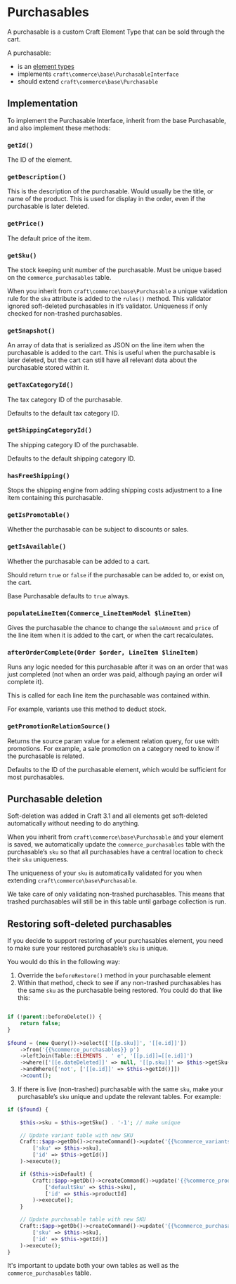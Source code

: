 # Purchasables

A purchasable is a custom Craft Element Type that can be sold through the cart.

A purchasable:

- is an [element types](https://docs.craftcms.com/v3/extend/element-types.html)
- implements `craft\commerce\base\PurchasableInterface`
- should extend `craft\commerce\base\Purchasable`

## Implementation

To implement the Purchasable Interface, inherit from the base Purchasable, and also implement these methods:

### `getId()`

The ID of the element.

### `getDescription()`

This is the description of the purchasable. Would usually be the title, or name of the product. This is used for display in the order, even if the purchasable is later deleted.

### `getPrice()`

The default price of the item.

### `getSku()`

The stock keeping unit number of the purchasable. Must be unique based on the `commerce_purchasables` table.

When you inherit from `craft\commerce\base\Purchasable` a unique validation rule for the `sku` attribute is added to the `rules()` method. 
This validator ignored soft-deleted purchasables in it’s validator. Uniqueness if only checked for non-trashed purchasables. 

### `getSnapshot()`

An array of data that is serialized as JSON on the line item when the purchasable is added to the cart. This is useful when the purchasable is later deleted, but the cart can still have all relevant data about the purchasable stored within it.

### `getTaxCategoryId()`

The tax category ID of the purchasable.

Defaults to the default tax category ID.

### `getShippingCategoryId()`

The shipping category ID of the purchasable.

Defaults to the default shipping category ID.

### `hasFreeShipping()`

Stops the shipping engine from adding shipping costs adjustment to a line item containing this purchasable.

### `getIsPromotable()`

Whether the purchasable can be subject to discounts or sales.

### `getIsAvailable()`

Whether the purchasable can be added to a cart.

Should return `true` or `false` if the purchasable can be added to, or exist on, the cart.

Base Purchasable defaults to `true` always.

### `populateLineItem(Commerce_LineItemModel $lineItem)`

Gives the purchasable the chance to change the `saleAmount` and `price` of the line item when it is added to the cart, or when the cart recalculates.

### `afterOrderComplete(Order $order, LineItem $lineItem)`

Runs any logic needed for this purchasable after it was on an order that was just completed (not when an order was paid, although paying an order will complete it).

This is called for each line item the purchasable was contained within.

For example, variants use this method to deduct stock.

### `getPromotionRelationSource()`

Returns the source param value for a element relation query, for use with promotions. For example, a sale promotion on a category need to know if the purchasable is related.

Defaults to the ID of the purchasable element, which would be sufficient for most purchasables.


## Purchasable deletion

Soft-deletion was added in Craft 3.1 and all elements get soft-deleted automatically without needing to do anything.

When you inherit from `craft\commerce\base\Purchasable` and your element is saved, we automatically update the `commerce_purchasables` table with the 
purchasable’s `sku` so that all purchasables have a central location to check their `sku` uniqueness.

The uniqueness of your `sku` is automatically validated for you when extending `craft\commerce\base\Purchasable`.

We take care of only validating non-trashed purchasables. This means that trashed purchasables will still be in this table until garbage collection is run.

## Restoring soft-deleted purchasables

If you decide to support restoring of your purchasables element, you need to make sure your restored purchasable’s `sku` is unique.

You would do this in the following way:

 1) Override the `beforeRestore()` method in your purchasable element
 2) Within that method, check to see if any non-trashed purchasables has the same `sku` as the purchasable being restored. You could do that like this:

```php

if (!parent::beforeDelete()) {
    return false;
}
        
$found = (new Query())->select(['[[p.sku]]', '[[e.id]]'])
    ->from('{{%commerce_purchasables}} p')
    ->leftJoin(Table::ELEMENTS . ' e', '[[p.id]]=[[e.id]]')
    ->where(['[[e.dateDeleted]]' => null, '[[p.sku]]' => $this->getSku()])
    ->andWhere(['not', ['[[e.id]]' => $this->getId()]])
    ->count();
```

3) If there is live (non-trashed) purchasable with the same `sku`, make your purchasable’s `sku` unique and update the relevant tables. For example:

```php
if ($found) {
    
    $this->sku = $this->getSku() . '-1'; // make unique

    // Update variant table with new SKU
    Craft::$app->getDb()->createCommand()->update('{{%commerce_variants}}',
        ['sku' => $this->sku],
        ['id' => $this->getId()]
    )->execute();

    if ($this->isDefault) {
        Craft::$app->getDb()->createCommand()->update('{{%commerce_products}}',
            ['defaultSku' => $this->sku],
            ['id' => $this->productId]
        )->execute();
    }

    // Update purchasable table with new SKU
    Craft::$app->getDb()->createCommand()->update('{{%commerce_purchasables}}',
        ['sku' => $this->sku],
        ['id' => $this->getId()]
    )->execute();
}
```

It's important to update both your own tables as well as the `commerce_purchasables` table.
